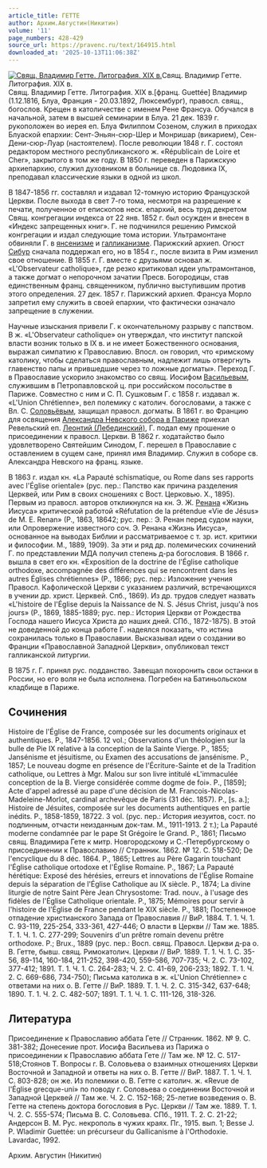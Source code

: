 ```yaml
---
article_title: ГЕТТЕ
author: Архим.Августин(Никитин)
volume: '11'
page_numbers: 428-429
source_url: https://pravenc.ru/text/164915.html
downloaded_at: '2025-10-13T11:06:38Z'
---
```


[![Свящ. Владимир Гетте. Литография. XIX в.](https://pravenc.ru/data/065/468/1234/i200.jpg "Кликните для увеличения картинки")](https://pravenc.ru/data/065/468/1234/i400.jpg)Свящ. Владимир Гетте. Литография. XIX в.  
Свящ. Владимир Гетте. Литография. XIX в.[франц. Guettée] Владимир (1.12.1816, Блуа, Франция - 20.03.1892, Люксембург), правосл. свящ., богослов. Крещен в католичестве с именем Рене Франсуа. Обучался в начальной, затем в высшей семинарии в Блуа. 21 дек. 1839 г. рукоположен во иерея еп. Блуа Филиппом Созеном, служил в приходах Блуаской епархии: Сент-Эньян-сюр-Шер и Монришар (викарием), Сен-Дени-сюр-Луар (настоятелем). После революции 1848 г. Г. состоял редактором местного республиканского ж. «Républicain de Loire et Cher», закрытого в том же году. В 1850 г. переведен в Парижскую архиепархию, служил духовником в больнице св. Людовика IX, преподавал классические языки в одной из школ.

В 1847-1856 гг. составлял и издавал 12-томную историю Французской Церкви. После выхода в свет 7-го тома, несмотря на разрешение к печати, полученное от епископов неск. епархий, весь труд декретом Свящ. конгрегации индекса от 22 янв. 1852 г. был осужден и внесен в «Индекс запрещенных книг». Г. не подчинился решению Римской конгрегации и издал следующие тома истории. Ультрамонтане обвиняли Г. в [янсенизме](https://pravenc.ru/text/янсенизме.html) и [галликанизме](https://pravenc.ru/text/галликанизме.html). Парижский архиеп. Огюст [Сибур](https://pravenc.ru/text/Сибур.html) сначала поддержал его, но в 1854 г., после визита в Рим изменил свое отношение. В 1855 г. Г. вместе с друзьями основал ж. «L'Observateur catholique», где резко критиковал идеи ультрамонтанов, а также догмат о непорочном зачатии Пресв. Богородицы, став единственным франц. священником, публично выступившим против этого определения. 27 дек. 1857 г. Парижский архиеп. Франсуа Морло запретил ему служить в своей епархии, что фактически означало запрещение в служении.

Научные изыскания привели Г. к окончательному разрыву с папством. В ж. «L'Observateur catholique» он утверждал, что институт папской власти возник только в IX в. и не имеет Божественного основания, выражал симпатию к Православию. Впосл. он говорил, что «римскому католику, чтобы сделаться православным, надлежит лишь отвергнуть главенство папы и прившедшие через то ложные догматы». Переход Г. в Православие ускорило знакомство со свящ. Иосифом [Васильевым](https://pravenc.ru/text/Васильевым.html), служившим в Петропавловской ц. при российском посольстве в Париже. Совместно с ним и С. П. Сушковым Г. с 1858 г. издавал ж. «L'Union Chrétienne», вел полемику с католич. богословами, а также с Вл. С. [Соловьёвым](https://pravenc.ru/text/Соловьёвым.html), защищал правосл. догматы. В 1861 г. во Францию для освящения [Александра Невского собора в Париже](<https://pravenc.ru/text/Александра Невского собора в Париже.html>) приехал Ревельский еп. [Леонтий (Лебединский)](<https://pravenc.ru/text/Леонтий (Лебединский).html>), Г. подал ему прошение о присоединении к правосл. Церкви. В 1862 г. ходатайство было удовлетворено Святейшим Синодом, Г. перешел в Православие с оставлением в сущем сане, принял имя Владимир. Служил в соборе св. Александра Невского на франц. языке.

В 1863 г. издал кн. «La Papauté schismatique, ou Rome dans ses rapports avec l'Église orientale» (рус. пер.: Папство как причина разделения Церквей, или Рим в своих сношениях с Вост. Церковью. Х., 1895). Первым из правосл. авторов откликнулся на кн. Э. Ж. [Ренана](https://pravenc.ru/text/Ренана.html) «Жизнь Иисуса» критической работой «Réfutation de la prétendue «Vie de Jésus» de M. E. Renan» (P., 1863, 18642; рус. пер.: Э. Ренан перед судом науки, или Опровержение известного соч. Э. Ренана «Жизнь Иисуса», основанное на выводах Библии и рассматриваемое с т. зр. ист. критики и философии. М., 1889, 1909). За эти и ряд др. полемических сочинений Г. по представлении МДА получил степень д-ра богословия. В 1866 г. вышла в свет его кн. «Exposition de la doctrine de l'Église catholique orthodoxe, accompagnée des différences qui se rencontrent dans les autres Églises chrétiennes» (P., 1866; рус. пер.: Изложение учения Правосл. Кафолической Церкви с указанием различий, встречающихся в учении др. христ. Церквей. Спб., 1869). Из др. трудов следует назвать «L'histoire de l'Église depuis la Naissance de N. S. Jésus Christ, jusqu'à nos jours» (P., 1869, 1885-1889; рус. пер.: История Церкви от Рождества Господа нашего Иисуса Христа до наших дней. СПб., 1872-1875). В этой не доведенной до конца работе Г. надеялся показать, что истина сохранилась только в Православии. Высказывал идеи о создании во Франции «Православной Западной Церкви», опубликовал текст галликанской литургии.

В 1875 г. Г. принял рус. подданство. Завещал похоронить свои останки в России, но его воля не была исполнена. Погребен на Батиньольском кладбище в Париже.

## Сочинения

Histoire de l'Église de France, composée sur les documents originaux et authentiques. P., 1847-1856. 12 vol.; Observations d'un théologien sur la bulle de Pie IX relative à la conception de la Sainte Vierge. P., 1855; Jansénisme et jésuitisme, ou Examen des accusations de jansénisme. P., 1857; Le nouveau dogme en présence de l'Écriture-Sainte et de la Tradition catholique, ou Lettres à Mgr. Malou sur son livre intitulé «L'immaculée conception de la B. Vierge considérée comme dogme de foi». P., [1859]; Acte d'appel adressé au pape d'une décision de M. Francois-Nicolas-Madeleine-Morlot, cardinal archevêque de Paris (31 déc. 1857). P., [s. a.]; Histoire de Jésuites, composée sur les documents authentiques en partie inédits. P., 1858-1859, 18722. 3 vol. (рус. пер.: История иезуитов, сост. по подлинным, отчасти неизданным док-там. М., 1911-1913. 2 т.); La Papauté moderne condamnée par le pape St Grégoire le Grand. P., 1861; Письмо свящ. Владимира Гете к митр. Новгородскому и С.-Петербургскому о присоединении к Православию // Странник. 1862. № 12. С. 518-520; De l'encyclique du 8 déc. 1864. P., 1865; Lettres аu Père Gagarin touchant l'Église catholique ortodoxe et l'Église Romaine. P., 1867; La Papauté hérétique: Exposé des hérésies, erreurs et innovations de l'Église Romaine depuis la séparation de l'Église Catholique аu IX siècle. P., 1874; La divine liturgie de notre Saint Père Jean Chrysostome: Trad. nouv., à l'usage des fidèles de l'Église Catholique orientale. P., 1875; Mémoires pour servir à l'histoire de l'Église de France pendant le XIX siècle. P., 1881; Постепенное отпадение христианского Запада от Православия // ВиР. 1884. Т. 1. Ч. 1. С. 93-119, 225-254, 333-361, 427-446; О власти в Церкви // Там же. 1885. Т. 1. Ч. 1. С. 277-299; Souvenirs d'un prêtre romain devenu prêtre orthodoxe. P.; Brux., 1889 (рус. пер.: Восп. свящ. Правосл. Церкви д-ра о. В. Гетте, бывш. свящ. Римокатолич. Церкви // ВиР. 1889. Т. 1. Ч. 1. С. 35-56, 89-114, 160-184, 211-252, 398-420, 559-586, 707-735; Ч. 2. С. 73-102, 377-412; 1891. Т. 1. Ч. 1. С. 264-283; Ч. 2. С. 41-69, 206-233; 1892. Т. 1. Ч. 2. С. 669-686, 734-750); Письма католика в ж. «L'Union Chrétienne» с ответами на них о. В. Гетте // ВиР. 1889. Т. 1. Ч. 2. С. 315-342, 637-648; 1890. Т. 1. Ч. 2. С. 482-507; 1891. Т. 1. Ч. 1. С. 111-126, 318-326.

## Литература

Присоединение к Православию аббата Гете // Странник. 1862. № 9. С. 381-382; Донесение прот. Иосифа Васильева из Парижа о присоединении к Православию аббата Гете // Там же. № 12. С. 517-518;Стоянов Т. Вопросы г. В. Соловьева о взаимных отношениях Церкви Восточной и Западной и ответы на них о. В. Гетте // ВиР. 1887. Т. 1. Ч. 1. С. 803-828; он же. Из полемики о. В. Гетте с католич. ж. «Revue de l'Église grecque-uni» по поводу г. Соловьева о соединении Восточной и Западной Церквей // Там же. Ч. 2. С. 152-168; 25-летие возведения о. В. Гетте на степень доктора богословия в Рус. Церкви // Там же. 1889. Т. 1. Ч. 2. С. 555-574; Письма В. С. Соловьева. СПб., 1911. Т. 2. С. 21-22; Андерсон В. М. Рус. некрополь в чужих краях. Пг., 1915. вып. 1; Besse J. P. Wladimir Guettée: un précurseur du Gallicanisme à l'Orthodoxie. Lavardac, 1992.

Архим.  Августин   (Никитин)
